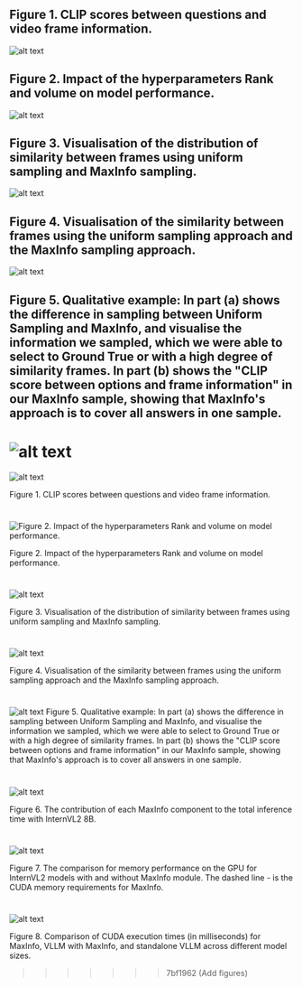 ## Figure 1. CLIP scores between questions and video frame information.

![alt text](image/image-1.png)


## Figure 2. Impact of the hyperparameters Rank and volume on model performance.

![alt text](image/image-2.png)


## Figure 3. Visualisation of the distribution of similarity between frames using uniform sampling and MaxInfo sampling.

![alt text](image/image-3.jpg)


## Figure 4. Visualisation of the similarity between frames using the uniform sampling approach and the MaxInfo sampling approach.

![alt text](image/image-4.jpg)


## Figure 5. Qualitative example: In part (a) shows the difference in sampling between Uniform Sampling and MaxInfo, and visualise the information we sampled, which we were able to select to Ground True or with a high degree of similarity frames. In part (b) shows the "CLIP score between options and frame information" in our MaxInfo sample, showing that MaxInfo's approach is to cover all answers in one sample.

![alt text](image/image-5.png)
=======
![alt text](image/image-1.png)

Figure 1. CLIP scores between questions and video frame information.

#

![Figure 2. Impact of the hyperparameters Rank and volume on model performance.](image/image-2.png)

Figure 2. Impact of the hyperparameters Rank and volume on model performance.

#

![alt text](image/image-3.jpg)

Figure 3. Visualisation of the distribution of similarity between frames using uniform sampling and MaxInfo sampling.

#

![alt text](image/image-4.jpg)

Figure 4. Visualisation of the similarity between frames using the uniform sampling approach and the MaxInfo sampling approach.

#

![alt text](image/image-5.png)
Figure 5. Qualitative example: In part (a) shows the difference in sampling between Uniform Sampling and MaxInfo, and visualise the information we sampled, which we were able to select to Ground True or with a high degree of similarity frames. In part (b) shows the "CLIP score between options and frame information" in our MaxInfo sample, showing that MaxInfo's approach is to cover all answers in one sample.

#

![alt text](image/visualizations_overall_time_estimation_InternVL2_8B.png)

Figure 6. The contribution of each MaxInfo component to the total inference time with InternVL2 8B.

#

![alt text](image/memory_consumption.png)

Figure 7. The comparison for memory performance on the GPU for InternVL2 models with and without MaxInfo module. The dashed line - is the CUDA memory requirements for MaxInfo.

#

![alt text](image/time_estimatiom.png)

Figure 8. Comparison of CUDA execution times (in milliseconds) for MaxInfo, VLLM with MaxInfo, and standalone VLLM across different model sizes.
>>>>>>> 7bf1962 (Add figures)
